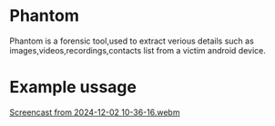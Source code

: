 # Phantom
Phantom is a forensic tool,used to extract verious details such as images,videos,recordings,contacts list from a victim android device.

# Example ussage
[Screencast from 2024-12-02 10-36-16.webm](https://github.com/user-attachments/assets/331645c4-9c31-4523-af84-5b078154d9e1)
